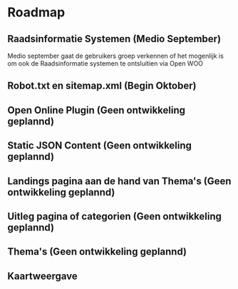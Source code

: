 # Roadmap

## Raadsinformatie Systemen (Medio September)
Medio september gaat de gebruikers groep verkennen of het mogenlijk is om ook de Raadsinformatie systemen te ontsluitien via Open WOO

## Robot.txt en sitemap.xml (Begin Oktober)

## Open Online Plugin (Geen ontwikkeling geplannd)

## Static JSON Content (Geen ontwikkeling geplannd)

## Landings pagina aan de hand van Thema's (Geen ontwikkeling geplannd)

## Uitleg pagina of categorien (Geen ontwikkeling geplannd)

## Thema's (Geen ontwikkeling geplannd)

## Kaartweergave